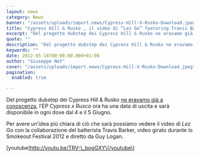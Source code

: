 ```yaml
---
layout: news
category: News
banner: "/assets/uploads/import.news/Cypress-Hill-X-Rusko-Download.jpeg"
title: "Cypress Hill & Rusko , il video di “Lez Go” featuring Travis Barker"
excerpt: "Del progetto dubstep dei Cypress Hill & Rusko ne eravamo già a conoscenza, l’EP Cypress x Rusco ora ha una data di uscita e sarà disponibile in ogni dove dal 4 e il 5 Giugno. Per avere un’idea più chiara di ciò che sarà possiamo vedere il video di Lez Go con la collaborazione del [&hellip"
quote: ""
description: "Del progetto dubstep dei Cypress Hill & Rusko ne eravamo già a conoscenza, l’EP Cypress x Rusco ora ha una data di uscita e sarà disponibile in ogni dove dal 4 e il 5 Giugno. Per avere un’idea più chiara di ciò che sarà possiamo vedere il video di Lez Go con la collaborazione del [&hellip"
keywords: ""
date: 2012-05-16T00:00:00.000+01:00
author: "Giuseppe Net"
cover: "/assets/uploads/import.news/Cypress-Hill-X-Rusko-Download.jpeg"
pagination:
  enabled: true

---
```


Del progetto dubstep dei Cypress Hill & Rusko [ne eravamo già a conoscenza](https://hotmc.com/i-cypress-hill-sbarcano-nelluniverso-dubstep-ep-con-rusko-in-arrivo/), l’EP _Cypress x Rusco_ ora ha una data di uscita e sarà disponibile in ogni dove dal 4 e il 5 Giugno.

Per avere un’idea più chiara di ciò che sarà possiamo vedere il video di _Lez Go_ con la collaborazione del batterista Travis Barker, video girato durante lo Smokeout Festival 2012 e diretto da Guy Logan.

\[youtube\]http://youtu.be/TRV-\_bogGXY\[/youtube\]